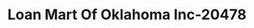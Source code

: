 ---
f_zip-code: 19312
f_state-code: PA
title: Loan Mart Of Oklahoma Inc-20478
f_phone: 610-296-3400
f_city-only: Berwyn
f_address: 1436 Lncaster Ave Ste 210 Berwyn
f_location-unique-id: '20478'
slug: loan-mart-of-oklahoma-inc-20478
updated-on: '2024-05-30T13:46:58.046Z'
created-on: '2024-05-30T13:36:59.803Z'
published-on: '2024-05-30T13:54:32.469Z'
f_city-state: cms/city/berwyn-pa.md
f_company: cms/company/loan-mart-of-oklahoma-inc.md
f_state: cms/state/pennsylvania.md
layout: '[payday-loan].html'
tags: payday-loan
---